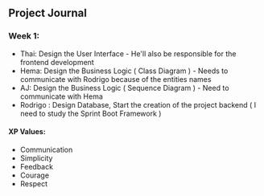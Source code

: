 ## Project Journal

### Week 1:
- Thai: Design the User Interface - He'll also be responsible for the frontend development
- Hema: Design the Business Logic ( Class Diagram ) - Needs to communicate with Rodrigo because of the entities names
- AJ: Design the Business Logic ( Sequence Diagram ) - Need to communicate with Hema
- Rodrigo : Design Database, Start the creation of the project backend ( I need to study the Sprint Boot Framework )

#### XP Values:
- Communication
- Simplicity
- Feedback
- Courage
- Respect
